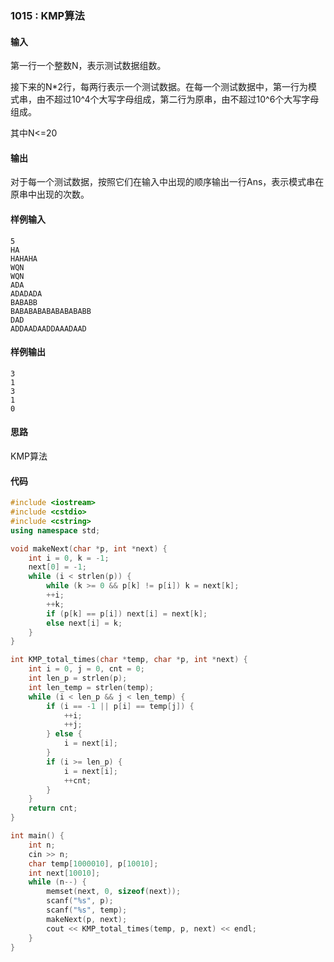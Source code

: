 ### 1015 : KMP算法

#### 输入
第一行一个整数N，表示测试数据组数。

接下来的N*2行，每两行表示一个测试数据。在每一个测试数据中，第一行为模式串，由不超过10^4个大写字母组成，第二行为原串，由不超过10^6个大写字母组成。

其中N<=20

#### 输出
对于每一个测试数据，按照它们在输入中出现的顺序输出一行Ans，表示模式串在原串中出现的次数。

#### 样例输入
```
5
HA
HAHAHA
WQN
WQN
ADA
ADADADA
BABABB
BABABABABABABABABB
DAD
ADDAADAADDAAADAAD
```

#### 样例输出
```
3
1
3
1
0
```

#### 思路
KMP算法

#### 代码
```C++
#include <iostream>
#include <cstdio>
#include <cstring>
using namespace std;

void makeNext(char *p, int *next) {
    int i = 0, k = -1;
    next[0] = -1;
    while (i < strlen(p)) {
        while (k >= 0 && p[k] != p[i]) k = next[k];
        ++i;
        ++k;
        if (p[k] == p[i]) next[i] = next[k];
        else next[i] = k;
    }
}

int KMP_total_times(char *temp, char *p, int *next) {
    int i = 0, j = 0, cnt = 0;
    int len_p = strlen(p);
    int len_temp = strlen(temp);
    while (i < len_p && j < len_temp) {
        if (i == -1 || p[i] == temp[j]) {
            ++i;
            ++j;
        } else {
            i = next[i];
        }
        if (i >= len_p) {
            i = next[i];
            ++cnt;
        }
    }
    return cnt;
}

int main() {
    int n;
    cin >> n;
    char temp[1000010], p[10010];
    int next[10010];
    while (n--) {
        memset(next, 0, sizeof(next));
        scanf("%s", p);
        scanf("%s", temp);
        makeNext(p, next);
        cout << KMP_total_times(temp, p, next) << endl;
    }
}
```
